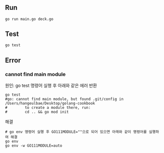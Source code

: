 #
## Run
```
go run main.go deck.go
```

## Test
```
go test
```

## Error
### cannot find main module
원인: go test 명령어 실행 후 아래와 같은 에러 반환      
```shell
go test
#go: cannot find main module, but found .git/config in /Users/hangeulbae/Desktop/golang-cookbook
#        to create a module there, run:
#        cd .. && go mod init
```
해결      
```shell
# go env 명령어 실행 후 GO111MODULE=""으로 되어 있으면 아래와 같이 명령어를 실행하여 해결
go env
go env -w GO111MODULE=auto
```